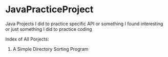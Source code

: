 # JavaPracticeProject
Java Projects I did to practice specific API or something I found interesting or just something I did to practice coding

Index of All Porjects:

1. A Simple Directory Sorting Program
